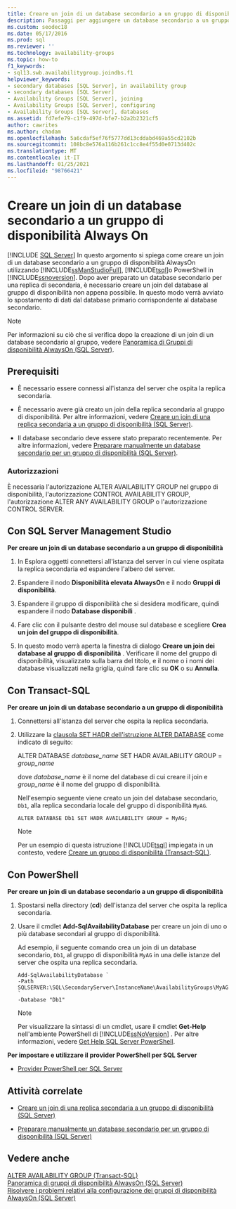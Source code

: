 ```yaml
---
title: Creare un join di un database secondario a un gruppo di disponibilità
description: Passaggi per aggiungere un database secondario a un gruppo di disponibilità Always On usando Transact-SQL (T-SQL), PowerShell o SQL Server Management Studio.
ms.custom: seodec18
ms.date: 05/17/2016
ms.prod: sql
ms.reviewer: ''
ms.technology: availability-groups
ms.topic: how-to
f1_keywords:
- sql13.swb.availabilitygroup.joindbs.f1
helpviewer_keywords:
- secondary databases [SQL Server], in availability group
- secondary databases [SQL Server]
- Availability Groups [SQL Server], joining
- Availability Groups [SQL Server], configuring
- Availability Groups [SQL Server], databases
ms.assetid: fd7efe79-c1f9-497d-bfe7-b2a2b2321cf5
author: cawrites
ms.author: chadam
ms.openlocfilehash: 5a6cdaf5ef76f5777dd13cddabd469a55cd2102b
ms.sourcegitcommit: 108bc8e576a116b261c1cc8e4f55d0e0713d402c
ms.translationtype: MT
ms.contentlocale: it-IT
ms.lasthandoff: 01/25/2021
ms.locfileid: "98766421"
---
```

# <a name="join-a-secondary-database-to-an-always-on-availability-group"></a>Creare un join di un database secondario a un gruppo di disponibilità Always On
[!INCLUDE [SQL Server](../../../includes/applies-to-version/sqlserver.md)]
  In questo argomento si spiega come creare un join di un database secondario a un gruppo di disponibilità AlwaysOn utilizzando [!INCLUDE[ssManStudioFull](../../../includes/ssmanstudiofull-md.md)], [!INCLUDE[tsql](../../../includes/tsql-md.md)]o PowerShell in [!INCLUDE[ssnoversion](../../../includes/ssnoversion-md.md)]. Dopo aver preparato un database secondario per una replica di secondaria, è necessario creare un join del database al gruppo di disponibilità non appena possibile. In questo modo verrà avviato lo spostamento di dati dal database primario corrispondente al database secondario.  
   
> [!NOTE]  
>  Per informazioni su ciò che si verifica dopo la creazione di un join di un database secondario al gruppo, vedere [Panoramica di Gruppi di disponibilità AlwaysOn &#40;SQL Server&#41;](../../../database-engine/availability-groups/windows/overview-of-always-on-availability-groups-sql-server.md).  
   
##  <a name="prerequisites"></a><a name="Prerequisites"></a> Prerequisiti  
  
-   È necessario essere connessi all'istanza del server che ospita la replica secondaria.  
  
-   È necessario avere già creato un join della replica secondaria al gruppo di disponibilità. Per altre informazioni, vedere [Creare un join di una replica secondaria a un gruppo di disponibilità &#40;SQL Server&#41;](../../../database-engine/availability-groups/windows/join-a-secondary-replica-to-an-availability-group-sql-server.md).  
  
-   Il database secondario deve essere stato preparato recentemente. Per altre informazioni, vedere [Preparare manualmente un database secondario per un gruppo di disponibilità &#40;SQL Server&#41;](../../../database-engine/availability-groups/windows/manually-prepare-a-secondary-database-for-an-availability-group-sql-server.md).  
  
###  <a name="permissions"></a><a name="Permissions"></a> Autorizzazioni  
 È necessaria l'autorizzazione ALTER AVAILABILITY GROUP nel gruppo di disponibilità, l'autorizzazione CONTROL AVAILABILITY GROUP, l'autorizzazione ALTER ANY AVAILABILITY GROUP o l'autorizzazione CONTROL SERVER.  
  
##  <a name="using-sql-server-management-studio"></a><a name="SSMSProcedure"></a> Con SQL Server Management Studio  
 **Per creare un join di un database secondario a un gruppo di disponibilità**  
  
1.  In Esplora oggetti connettersi all'istanza del server in cui viene ospitata la replica secondaria ed espandere l'albero del server.  
  
2.  Espandere il nodo **Disponibilità elevata AlwaysOn** e il nodo **Gruppi di disponibilità**.  
  
3.  Espandere il gruppo di disponibilità che si desidera modificare, quindi espandere il nodo **Database disponibili** .  
  
4.  Fare clic con il pulsante destro del mouse sul database e scegliere **Crea un join del gruppo di disponibilità**.  
  
5.  In questo modo verrà aperta la finestra di dialogo **Creare un join dei database al gruppo di disponibilità** . Verificare il nome del gruppo di disponibilità, visualizzato sulla barra del titolo, e il nome o i nomi dei database visualizzati nella griglia, quindi fare clic su **OK** o su **Annulla**.  
  
##  <a name="using-transact-sql"></a><a name="TsqlProcedure"></a> Con Transact-SQL  
 **Per creare un join di un database secondario a un gruppo di disponibilità**  
  
1.  Connettersi all'istanza del server che ospita la replica secondaria.  
  
2.  Utilizzare la [clausola SET HADR dell'istruzione ALTER DATABASE](../../../t-sql/statements/alter-database-transact-sql-set-hadr.md) come indicato di seguito:  
  
     ALTER DATABASE *database_name* SET HADR AVAILABILITY GROUP = *group_name*  
  
     dove *database_name* è il nome del database di cui creare il join e *group_name* è il nome del gruppo di disponibilità.  
  
     Nell'esempio seguente viene creato un join del database secondario, `Db1`, alla replica secondaria locale del gruppo di disponibilità `MyAG`.  
  
    ```  
    ALTER DATABASE Db1 SET HADR AVAILABILITY GROUP = MyAG;  
    ```  
  
    > [!NOTE]  
    >  Per un esempio di questa istruzione [!INCLUDE[tsql](../../../includes/tsql-md.md)] impiegata in un contesto, vedere [Creare un gruppo di disponibilità &#40;Transact-SQL&#41;](../../../database-engine/availability-groups/windows/create-an-availability-group-transact-sql.md).  
  
##  <a name="using-powershell"></a><a name="PowerShellProcedure"></a> Con PowerShell  
 **Per creare un join di un database secondario a un gruppo di disponibilità**  
  
1.  Spostarsi nella directory (**cd**) dell'istanza del server che ospita la replica secondaria.  
  
2.  Usare il cmdlet **Add-SqlAvailabilityDatabase** per creare un join di uno o più database secondari al gruppo di disponibilità.  
  
     Ad esempio, il seguente comando crea un join di un database secondario, `Db1`, al gruppo di disponibilità `MyAG` in una delle istanze del server che ospita una replica secondaria.  
  
    ```  
    Add-SqlAvailabilityDatabase `   
    -Path SQLSERVER:\SQL\SecondaryServer\InstanceName\AvailabilityGroups\MyAG `   
    -Database "Db1"  
    ```  
  
    > [!NOTE]  
    >  Per visualizzare la sintassi di un cmdlet, usare il cmdlet **Get-Help** nell'ambiente PowerShell di [!INCLUDE[ssNoVersion](../../../includes/ssnoversion-md.md)] . Per altre informazioni, vedere [Get Help SQL Server PowerShell](../../../powershell/sql-server-powershell.md).  
  
 **Per impostare e utilizzare il provider PowerShell per SQL Server**  
  
-   [Provider PowerShell per SQL Server](../../../powershell/sql-server-powershell-provider.md)  
  
##  <a name="related-tasks"></a><a name="RelatedTasks"></a> Attività correlate  
  
-   [Creare un join di una replica secondaria a un gruppo di disponibilità &#40;SQL Server&#41;](../../../database-engine/availability-groups/windows/join-a-secondary-replica-to-an-availability-group-sql-server.md)  
  
-   [Preparare manualmente un database secondario per un gruppo di disponibilità &#40;SQL Server&#41;](../../../database-engine/availability-groups/windows/manually-prepare-a-secondary-database-for-an-availability-group-sql-server.md)  
  
## <a name="see-also"></a>Vedere anche  
 [ALTER AVAILABILITY GROUP &#40;Transact-SQL&#41;](../../../t-sql/statements/alter-availability-group-transact-sql.md)   
 [Panoramica di gruppi di disponibilità AlwaysOn &#40;SQL Server&#41;](../../../database-engine/availability-groups/windows/overview-of-always-on-availability-groups-sql-server.md)   
 [Risolvere i problemi relativi alla configurazione dei gruppi di disponibilità AlwaysOn &#40;SQL Server&#41;](../../../database-engine/availability-groups/windows/troubleshoot-always-on-availability-groups-configuration-sql-server.md)  
  
